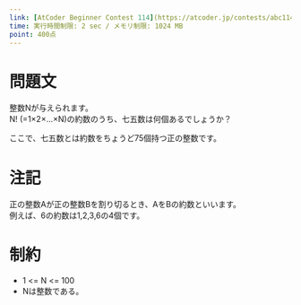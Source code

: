 ```yaml
---
link: [AtCoder Beginner Contest 114](https://atcoder.jp/contests/abc114/tasks/abc114_d)
time: 実行時間制限: 2 sec / メモリ制限: 1024 MB
point: 400点
---
```


# 問題文

整数Nが与えられます。  
N! (=1×2×...×N)の約数のうち、七五数は何個あるでしょうか？

ここで、七五数とは約数をちょうど75個持つ正の整数です。

# 注記
正の整数Aが正の整数Bを割り切るとき、AをBの約数といいます。  
例えば、6の約数は1,2,3,6の4個です。

# 制約
- 1 <= N <= 100
- Nは整数である。


